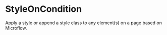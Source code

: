 # StyleOnCondition
Apply a style or append a style class to any element(s) on a page based on Microflow.
